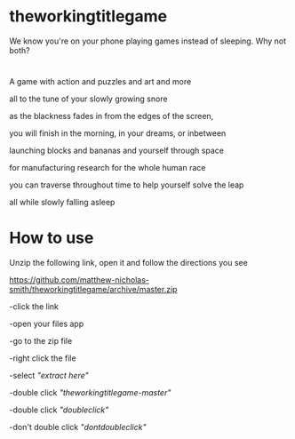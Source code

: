 # theworkingtitlegame
We know you're on your phone playing games instead of sleeping. Why not both?
#
A game with action and puzzles and art and more

all to the tune of your slowly growing snore

as the blackness fades in from the edges of the screen,

you will finish in the morning, in your dreams, or inbetween

launching blocks and bananas and yourself through space

for manufacturing research for the whole human race

you can traverse throughout time to help yourself solve the leap

all while slowly falling asleep


# How to use
Unzip the following link, open it and follow the directions you see

https://github.com/matthew-nicholas-smith/theworkingtitlegame/archive/master.zip

-click the link

-open your files app

-go to the zip file

-right click the file

-select *"extract here"*

-double click *"theworkingtitlegame-master"*

-double click *"doubleclick"*

-don't double click *"dontdoubleclick"*
